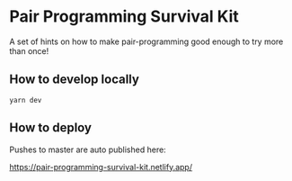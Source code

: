# Pair Programming Survival Kit

A set of hints on how to make pair-programming good enough to try more than once!


## How to develop locally

    yarn dev


## How to deploy

Pushes to master are auto published here:

https://pair-programming-survival-kit.netlify.app/


